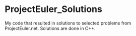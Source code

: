 # ProjectEuler_Solutions
My code that resulted in solutions to selected problems from ProjectEuler.net.  Solutions are done in C++.
